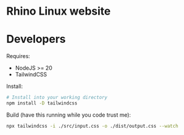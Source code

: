 # Rhino Linux website

# Developers

Requires:
- NodeJS >= 20
- TailwindCSS

Install:
```sh
# Install into your working directory
npm install -D tailwindcss
```

Build (have this running while you code trust me):

```sh
npx tailwindcss -i ./src/input.css -o ./dist/output.css --watch
```